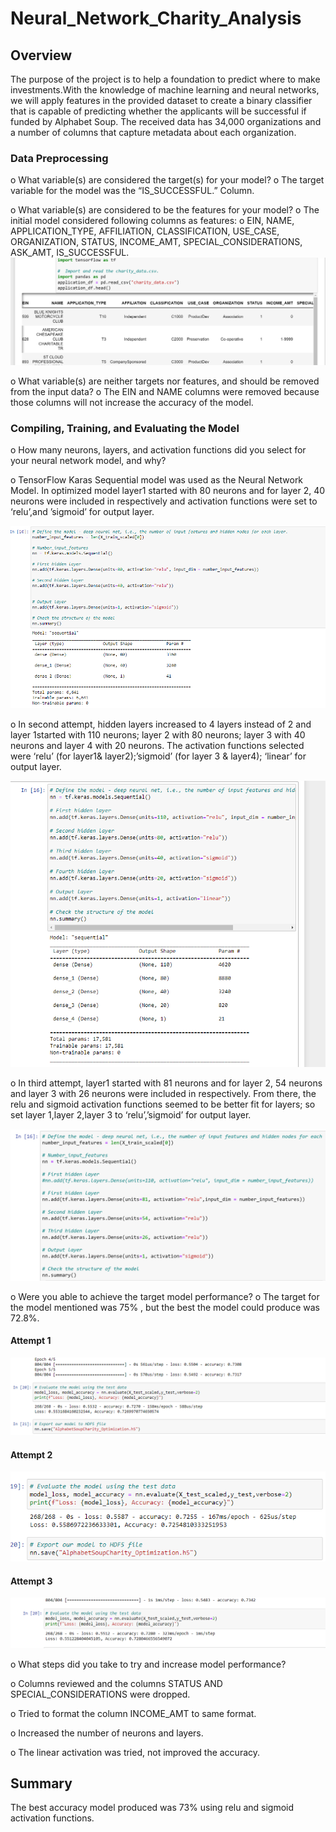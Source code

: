 # Neural_Network_Charity_Analysis

## Overview

The purpose of the project is to help a foundation to predict where to make investments.With the knowledge of machine learning and neural networks, we will apply features in the provided dataset to create a binary classifier that is capable of predicting whether the applicants will be successful if funded by Alphabet Soup. The received data has 34,000 organizations and a number of columns that capture metadata about each organization.

###	Data Preprocessing

o	What variable(s) are considered the target(s) for your model?
o	The target variable for the model was the “IS_SUCCESSFUL.” Column. 

o	What variable(s) are considered to be the features for your model?
o	The initial model considered following columns as features:
o	EIN, NAME, APPLICATION_TYPE, AFFILIATION, CLASSIFICATION, USE_CASE, ORGANIZATION, STATUS, INCOME_AMT, SPECIAL_CONSIDERATIONS, ASK_AMT, IS_SUCCESSFUL.
![data_df.png](Images/data_df.png)

o	What variable(s) are neither targets nor features, and should be removed from the input data?
o	The EIN and NAME columns were removed because those columns will not increase the accuracy of the model.

### Compiling, Training, and Evaluating the Model

o	How many neurons, layers, and activation functions did you select for your neural network model, and why?

o	TensorFlow Karas Sequential model was used as the Neural Network Model. In optimized model layer1 started with 80 neurons and for layer 2, 40 neurons were included in respectively and activation functions were set to ‘relu’,and ’sigmoid’ for output layer.

![Deliverable2_attempt1.png](Images/Deliverable2_attempt1.png)

o	In second attempt, hidden layers increased to 4 layers instead of 2 and layer 1started with 110 neurons; layer 2 with 80 neurons; layer 3 with 40 neurons and layer 4 with 20 neurons. The activation functions selected were ‘relu’ (for layer1& layer2);’sigmoid’ (for layer 3 & layer4); ‘linear’ for output layer.

![Deliverable2_attempt2.png](Images/Deliverable2_attempt2.png)

o	In third attempt, layer1 started with 81 neurons and for layer 2, 54 neurons and layer 3 with 26 neurons were included in respectively. From there, the relu and sigmoid activation functions seemed to be better fit for layers; so set layer 1,layer 2,layer 3 to ‘relu’,’sigmoid’ for output layer.

![Deliverable2_attempt3.png](Images/Deliverable2_attempt3.png)


o	Were you able to achieve the target model performance?
o	The target for the model mentioned was 75% , but the best the model could produce was 72.8%.

  #### Attempt 1
  
  ![Deliverable2_attempt1_output1.png](Images/Deliverable2_attempt1_output.png)
  
 #### Attempt 2
 
  
  ![Deliverable2_attempt2._output.png](Images/Deliverable2_attempt2._output.png)
  
  
   
 #### Attempt 3
  
   ![Deliverable2_attempt3_output.png](Images/Deliverable2_attempt3_output.png)
  

o	What steps did you take to try and increase model performance?

o	Columns reviewed and the columns STATUS AND SPECIAL_CONSIDERATIONS  were dropped.

o	Tried to format the column INCOME_AMT to same format.

o	Increased the number of neurons and layers.

o	The linear activation was tried, not improved the accuracy.

## Summary

  The best accuracy model produced was 73% using relu and sigmoid activation functions. 
